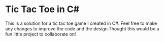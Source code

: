 # Tic Tac Toe in C#

This is a solution for a tic tac toe game I created in C#. Feel free to make any changes to improve the code and the design.Thought this would be a fun little project to collaborate on!



